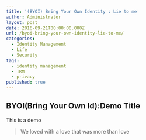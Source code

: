 ```yaml
---
title: '(BYOI) Bring Your Own Identity : Lie to me'
author: Administrator
layout: post
date: 2016-09-21T00:00:00.000Z
url: /byoi-bring-your-own-identity-lie-to-me/
categories:
  - Identity Management
  - Life
  - Security
tags:
  - identity management
  - IRM
  - privacy
published: true
---
```

## BYOI(Bring Your Own Id):Demo Title

This is a demo

> We loved with a love that was more than love


